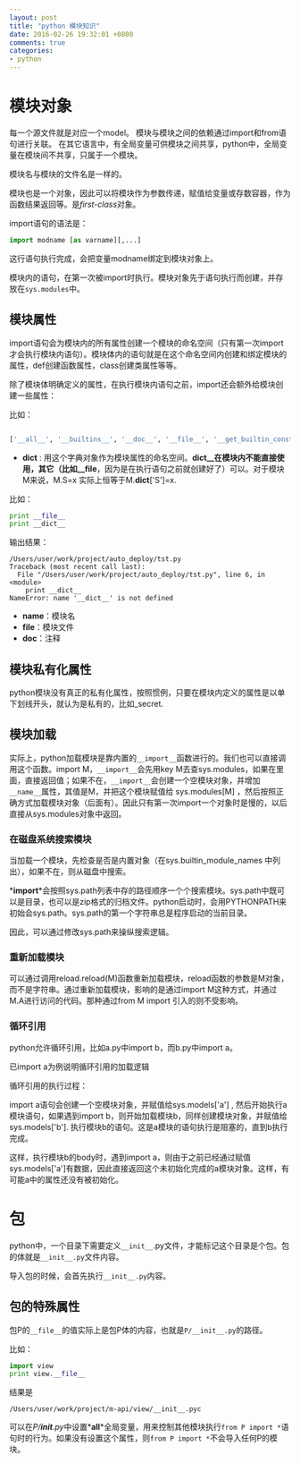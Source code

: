 ```yaml
---
layout: post
title: "python 模块知识"
date: 2016-02-26 19:32:01 +0800
comments: true
categories: 
- python
---
```


# 模块对象

每一个源文件就是对应一个model。
模块与模块之间的依赖通过import和from语句进行关联。
在其它语言中，有全局变量可供模块之间共享，python中，全局变量在模块间不共享，只属于一个模块。

模块名与模块的文件名是一样的。

模块也是一个对象，因此可以将模块作为参数传递，赋值给变量或存数容器，作为函数结果返回等。是*first-class*对象。

import语句的语法是：
```python
import modname [as varname][,...]
```

这行语句执行完成，会把变量modname绑定到模块对象上。

模块内的语句，在第一次被import时执行。模块对象先于语句执行而创建，并存放在```sys.modules```中。


## 模块属性

import语句会为模块内的所有属性创建一个模块的命名空间（只有第一次import才会执行模块内语句）。模块体内的语句就是在这个命名空间内创建和绑定模块的属性，def创建函数属性，class创建类属性等等。

除了模块体明确定义的属性，在执行模块内语句之前，import还会额外给模块创建一些属性：

比如：

```python

['__all__', '__builtins__', '__doc__', '__file__', '__get_builtin_constructor', '__name__', '__package__',
```

* __dict__ : 用这个字典对象作为模块属性的命名空间。__dict__在模块内不能直接使用，其它（比如__file__，因为是在执行语句之前就创建好了）可以。对于模块M来说，M.S=x 实际上恒等于M.__dict__['S']=x.


比如：

```python
print __file__
print __dict__
```

输出结果：

```
/Users/user/work/project/auto_deploy/tst.py
Traceback (most recent call last):
  File "/Users/user/work/project/auto_deploy/tst.py", line 6, in <module>
    print __dict__
NameError: name '__dict__' is not defined

```
* __name__：模块名
* __file__：模块文件 
* __doc__：注释


## 模块私有化属性

python模块没有真正的私有化属性，按照惯例，只要在模块内定义的属性是以单下划线开头，就认为是私有的，比如_secret.


## 模块加载

实际上，python加载模块是靠内置的```__import__```函数进行的。我们也可以直接调用这个函数。import M，```__import__```会先用key M去查sys.modules，如果在里面，直接返回值；如果不在，```__import__```会创建一个空模块对象，并增加```__name__```属性，其值是M，并把这个模块赋值给 sys.modules[M] ，然后按照正确方式加载模块对象（后面有）。因此只有第一次import一个对象时是慢的，以后直接从sys.modules对象中返回。

### 在磁盘系统搜索模块

当加载一个模块，先检查是否是内置对象（在sys.builtin_module_names 中列出），如果不在，则从磁盘中搜索。

*__import__*会按照sys.path列表中存的路径顺序一个个搜索模块。sys.path中既可以是目录，也可以是zip格式的归档文件。python启动时，会用PYTHONPATH来初始会sys.path。sys.path的第一个字符串总是程序启动的当前目录。


因此，可以通过修改sys.path来操纵搜索逻辑。

### 重新加载模块

可以通过调用reload.reload(M)函数重新加载模块，reload函数的参数是M对象，而不是字符串。通过重新加载模块，影响的是通过import M这种方式，并通过M.A进行访问的代码。那种通过from M import 引入的则不受影响。

### 循环引用

python允许循环引用，比如a.py中import b，而b.py中import a。

已import a为例说明循环引用的加载逻辑

循环引用的执行过程：

import a语句会创建一个空模块对象，并赋值给sys.models['a'] , 
然后开始执行a模块语句，如果遇到import b，则开始加载模块b，同样创建模块对象，并赋值给sys.models['b'].
执行模块b的语句。这是a模块的语句执行是阻塞的，直到b执行完成。

这样，执行模块b的body时，遇到import a，则由于之前已经通过赋值sys.models['a']有数据，因此直接返回这个未初始化完成的a模块对象。这样，有可能a中的属性还没有被初始化。


# 包

python中，一个目录下需要定义```__init__```.py文件，才能标记这个目录是个包。包的体就是```__init__.py```文件内容。

导入包的时候，会首先执行```__init__.py```内容。

## 包的特殊属性

包P的```__file__```的值实际上是包P体的内容，也就是```P/__init__.py```的路径。

比如：

```python
import view
print view.__file__
```
结果是

```
/Users/user/work/project/m-api/view/__init__.pyc
```

可以在*P/__init__.py*中设置*__all__*全局变量，用来控制其他模块执行```from P import *```语句时的行为。如果没有设置这个属性，则```from P import *```不会导入任何P的模块。
























